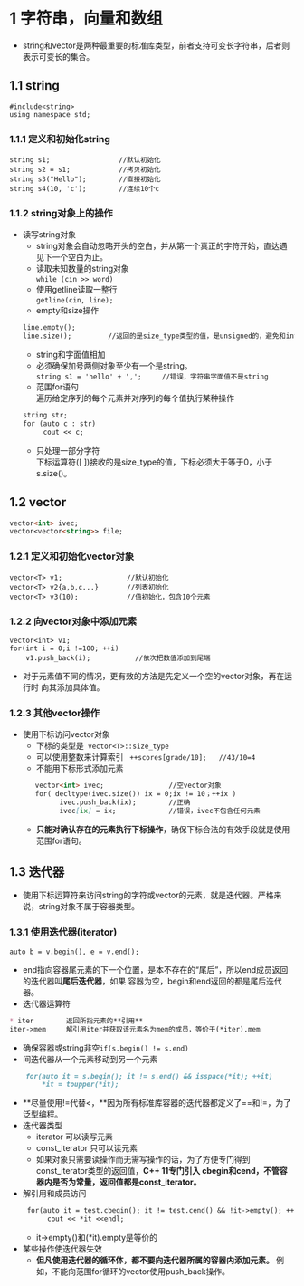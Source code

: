 # 1 字符串，向量和数组
- string和vector是两种最重要的标准库类型，前者支持可变长字符串，后者则表示可变长的集合。

## 1.1 string
    #include<string>
    using namespace std;
### 1.1.1 定义和初始化string
    string s1;                 //默认初始化
    string s2 = s1;            //拷贝初始化
    string s3("Hello");        //直接初始化
    string s4(10, 'c');        //连续10个c

### 1.1.2 string对象上的操作
- 读写string对象
    - string对象会自动忽略开头的空白，并从第一个真正的字符开始，直达遇见下一个空白为止。
    - 读取未知数量的string对象  
    `while (cin >> word)`
    - 使用getline读取一整行  
    `getline(cin, line);`
    - empty和size操作
    ```markdown
    line.empty();
    line.size();         //返回的是size_type类型的值，是unsigned的，避免和int一起使用
    ```
    - string和字面值相加
    - 必须确保加号两侧对象至少有一个是string。  
    `string s1 = 'hello' + ',';     //错误，字符串字面值不是string`
    - 范围for语句  
    遍历给定序列的每个元素并对序列的每个值执行某种操作
    ```markdown
    string str;
    for (auto c : str)
         cout << c;
    ```
   - 只处理一部分字符  
   下标运算符([ ])接收的是size_type的值，下标必须大于等于0，小于s.size()。
   
## 1.2 vector
```markdown
vector<int> ivec;
vector<vector<string>> file;
```

### 1.2.1 定义和初始化vector对象
    vector<T> v1;                //默认初始化
    vector<T> v2{a,b,c...}       //列表初始化
    vector<T> v3(10);            //值初始化，包含10个元素

### 1.2.2 向vector对象中添加元素
    vector<int> v1;
    for(int i = 0;i !=100; ++i)
        v1.push_back(i);           //依次把数值添加到尾端
   
- 对于元素值不同的情况，更有效的方法是先定义一个空的vector对象，再在运行时
向其添加具体值。

### 1.2.3 其他vector操作 
- 使用下标访问vector对象  
    - 下标的类型是` vector<T>::size_type`
    - 可以使用整数来计算索引 ` ++scores[grade/10];   //43/10=4`
    - 不能用下标形式添加元素
    ```markdown
       vector<int> ivec;                //空vector对象
       for( decltype(ivec.size()) ix = 0;ix != 10；++ix )
             ivec.push_back(ix);        //正确
             ivec[ix] = ix;             //错误，ivec不包含任何元素
    ```
    - **只能对确认存在的元素执行下标操作**，确保下标合法的有效手段就是使用范围for语句。
    
## 1.3 迭代器
- 使用下标运算符来访问string的字符或vector的元素，就是迭代器。严格来说，string对象不属于容器类型。

### 1.3.1 使用迭代器(iterator)
    auto b = v.begin(), e = v.end();
- end指向容器尾元素的下一个位置，是本不存在的“尾后”，所以end成员返回的迭代器叫**尾后迭代器**，如果
容器为空，begin和end返回的都是尾后迭代器。
- 迭代器运算符
```markdown
* iter        返回所指元素的**引用**
iter->mem     解引用iter并获取该元素名为mem的成员，等价于(*iter).mem
```
- 确保容器或string非空` if(s.begin() != s.end) `
- 间迭代器从一个元素移动到另一个元素
```markdown
    for(auto it = s.begin(); it != s.end() && isspace(*it); ++it)
        *it = toupper(*it);
```
- **尽量使用!=代替<，**因为所有标准库容器的迭代器都定义了==和!=，为了泛型编程。
- 迭代器类型
    - iterator   可以读写元素
    - const_iterator  只可以读元素
    - 如果对象只需要读操作而无需写操作的话，为了方便专门得到const_iterator类型的返回值，**C++ 11专门引入
    cbegin和cend，不管容器内是否为常量，返回值都是const_iterator。**
- 解引用和成员访问
    ```markdown
     for(auto it = test.cbegin(); it != test.cend() && !it->empty(); ++it )
          cout << *it <<endl;
    ```
    - it->empty()和(*it).empty是等价的
- 某些操作使迭代器失效
    - **但凡使用迭代器的循环体，都不要向迭代器所属的容器内添加元素。**
    例如，不能向范围for循环的vector使用push_back操作。
    
